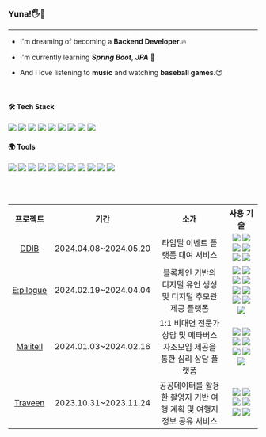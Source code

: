 ### Yuna!🖐🌻

---

- I'm dreaming of becoming a **Backend Developer**.🔥

- I'm currently learning _**Spring Boot**_, _**JPA**_ 🚀

- And I love listening to **music** and watching **baseball games**.😍

<br>

#### 🛠 Tech Stack
  <img src="https://img.shields.io/badge/Java-007396?style=for-the-badge&logo=OpenJDK&logoColor=white"> <img src="https://img.shields.io/badge/Spring-6DB33F?style=for-the-badge&logo=spring&logoColor=white"> <img src="https://img.shields.io/badge/Hibernate-59666C?style=for-the-badge&logo=hibernate&logoColor=white"> <img src="https://img.shields.io/badge/Javascript-F7DF1E?style=for-the-badge&logo=javascript&logoColor=FFF"/> <img src="https://img.shields.io/badge/Html5-E34F26?style=for-the-badge&logo=html5&logoColor=FFF"/> <img src="https://img.shields.io/badge/CSS-1572B6?style=for-the-badge&logo=css3&logoColor=FFF"/> <img src="https://img.shields.io/badge/Vue.js-4FC08D?style=for-the-badge&logo=vue.js&logoColor=white"> <img src="https://img.shields.io/badge/Mysql-4479A1?style=for-the-badge&logo=mysql&logoColor=white"> <img src="https://img.shields.io/badge/Redis-DC382D?style=for-the-badge&logo=redis&logoColor=white">

#### 🌍 Tools
   <img src="https://img.shields.io/badge/Docker-2496ED?style=for-the-badge&logo=docker&logoColor=white"> <img src="https://img.shields.io/badge/Jenkins-D24939?style=for-the-badge&logo=jenkins&logoColor=white"> <img src="https://img.shields.io/badge/Nginx-009639?style=for-the-badge&logo=nginx&logoColor=white"> <img src="https://img.shields.io/badge/Amazon EC2-FF9900?style=for-the-badge&logo=amazonec2&logoColor=white"> <img src="https://img.shields.io/badge/Amazon S3-569A31?style=for-the-badge&logo=amazons3&logoColor=white"> <img src="https://img.shields.io/badge/Git-F05032?style=for-the-badge&logo=git&logoColor=white"> <img src="https://img.shields.io/badge/Github-181717?style=for-the-badge&logo=github&logoColor=white"> <img src="https://img.shields.io/badge/Gitlab-FC6D26?style=for-the-badge&logo=gitlab&logoColor=white"> <img src="https://img.shields.io/badge/Jira-0052CC?style=for-the-badge&logo=jira&logoColor=white"> <img src="https://img.shields.io/badge/IntelliJ IDEA-000000?style=for-the-badge&logo=intellijidea&logoColor=white"> <img src="https://img.shields.io/badge/Eclipse IDE-2C2255?style=for-the-badge&logo=eclipseide&logoColor=white">

<br><br>

<table style="text-align: center;">
  <tr>
    <th>프로젝트</th>
    <th>기간</th>
    <th>소개</th>
    <th>사용 기술</th>
  </tr>
  <tr>
    <td><a href="https://github.com/kn9012/DDIB">DDIB</a></td>
    <td>2024.04.08~2024.05.20</td>
    <td>타임딜 이벤트 플랫폼 대여 서비스</td>
    <td><img src="https://img.shields.io/badge/java-007396?style=flat&logo=openjdk&logoColor=white"> <img src="https://img.shields.io/badge/spring boot-6DB33F?style=flat&logo=springboot&logoColor=white"> <img src="https://img.shields.io/badge/hibernate-59666C?style=flat&logo=hibernate&logoColor=white"> <img src="https://img.shields.io/badge/mysql-4479A1?style=flat&logo=mysql&logoColor=white"> <img src="https://img.shields.io/badge/spring security-6DB33F?style=flat&logo=springsecurity&logoColor=white"> <img src="https://img.shields.io/badge/Redis-DC382D?style=flat&logo=redis&logoColor=white"></td>
  </tr>
  <tr>
    <td><a href="https://github.com/kn9012/Epilogue">E:pilogue</a></td>
    <td>2024.02.19~2024.04.04</td>
    <td>블록체인 기반의 디지털 유언 생성 및 디지털 추모관 제공 플랫폼</td>
    <td><img src="https://img.shields.io/badge/java-007396?style=flat&logo=openjdk&logoColor=white"> <img src="https://img.shields.io/badge/spring boot-6DB33F?style=flat&logo=springboot&logoColor=white"> <img src="https://img.shields.io/badge/hibernate-59666C?style=flat&logo=hibernate&logoColor=white"> <img src="https://img.shields.io/badge/mysql-4479A1?style=flat&logo=mysql&logoColor=white"> <img src="https://img.shields.io/badge/Redis-DC382D?style=flat&logo=redis&logoColor=white"> <img src="https://img.shields.io/badge/aws-232F3E?style=flat&logo=amazonaws&logoColor=white"> <img src="https://img.shields.io/badge/docker-2496ED?style=flat&logo=docker&logoColor=white"> <img src="https://img.shields.io/badge/jenkins-D24939?style=flat&logo=jenkins&logoColor=white"> <img src="https://img.shields.io/badge/amazon s3-569A31?style=flat&logo=amazons3&logoColor=white"></td>
  </tr>
  <tr>
    <td><a href="https://github.com/kn9012/Malitell">Malitell</a></td>
    <td>2024.01.03~2024.02.16</td>
    <td>1:1 비대면 전문가 상담 및 메타버스 자조모임 제공을 통한 심리 상담 플랫폼</td>
    <td><img src="https://img.shields.io/badge/java-007396?style=flat&logo=openjdk&logoColor=white"> <img src="https://img.shields.io/badge/spring boot-6DB33F?style=flat&logo=springboot&logoColor=white"> <img src="https://img.shields.io/badge/hibernate-59666C?style=flat&logo=hibernate&logoColor=white"> <img src="https://img.shields.io/badge/mysql-4479A1?style=flat&logo=mysql&logoColor=white"> <img src="https://img.shields.io/badge/spring security-6DB33F?style=flat&logo=springsecurity&logoColor=white"> <img src="https://img.shields.io/badge/Redis-DC382D?style=flat&logo=redis&logoColor=white"> <img src="https://img.shields.io/badge/stomp-000000?style=flat&logo=springstomp&logoColor=white"></td>
  </tr>
  <tr>
    <td><a href="https://github.com/kn9012/Traveen">Traveen</a></td>
    <td>2023.10.31~2023.11.24</td>
    <td>공공데이터를 활용한 촬영지 기반 여행 계획 및 여행지 정보 공유 서비스</td>
    <td><img src="https://img.shields.io/badge/java-007396?style=flat&logo=openjdk&logoColor=white"> <img src="https://img.shields.io/badge/spring boot-6DB33F?style=flat&logo=springboot&logoColor=white"> <img src="https://img.shields.io/badge/mybatis-000000?style=flat&logo=mybatis&logoColor=white"> <img src="https://img.shields.io/badge/mysql-4479A1?style=flat&logo=mysql&logoColor=white"> <img src="https://img.shields.io/badge/vue.js-4FC08D?style=flat&logo=vue.js&logoColor=white"> <img src="https://img.shields.io/badge/javascript-f7df1e?style=flat&logo=javascript&logoColor=white"></td>
  </tr>
</table>

<br />


